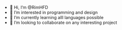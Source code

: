 - 👋 Hi, I’m @RimHFD
- 👀 I’m interested in programming and design 
- 🌱 I’m currently learning alll languages possible
- 💞️ I’m looking to collaborate on any interesting project


<!---
RimHFD/RimHFD is a ✨ special ✨ repository because its `README.md` (this file) appears on your GitHub profile.
You can click the Preview link to take a look at your changes.
--->
